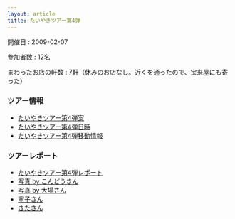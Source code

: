 ```yaml
---
layout: article
title: たいやきツアー第4弾
---
```


開催日
: 2009-02-07

参加者数
: 12名

まわったお店の軒数
: 7軒（休みのお店なし。近くを通ったので、宝来屋にも寄った）

### ツアー情報

  * [たいやきツアー第4弾案](/qwik/10.html)
  * [たいやきツアー第4弾日時](/qwik/13.html)
  * [たいやきツアー第4弾移動情報](/qwik/21.html)

### ツアーレポート

  * [たいやきツアー第4弾レポート](/qwik/27.html)
  * [写真 by こんどうさん](http://photozou.jp/photo/list/213739/725984)
  * [写真 by 大場さん](http://www.flickr.com/photos/13102118@N05/sets/72157613480636849/)
  * [寧子さん](http://ko.meadowy.net/~nay/diary/20090207.html#p01)
  * [きたさん](http://kitaj.no-ip.com/tdiary/20090207.html#p01)
